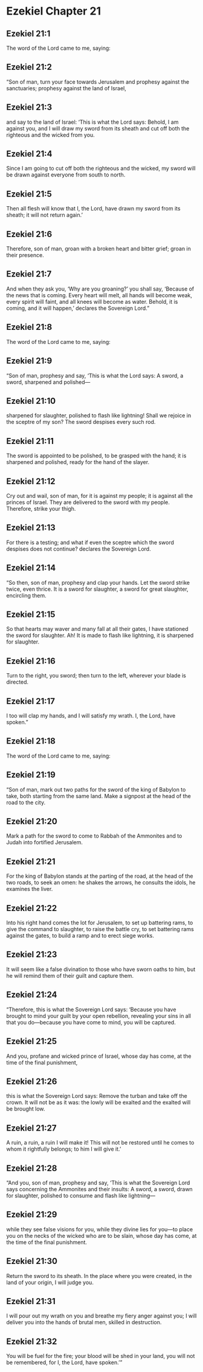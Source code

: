# Ezekiel Chapter 21

## Ezekiel 21:1
The word of the Lord came to me, saying:

## Ezekiel 21:2
“Son of man, turn your face towards Jerusalem and prophesy against the sanctuaries; prophesy against the land of Israel,

## Ezekiel 21:3
and say to the land of Israel: ‘This is what the Lord says: Behold, I am against you, and I will draw my sword from its sheath and cut off both the righteous and the wicked from you.

## Ezekiel 21:4
Since I am going to cut off both the righteous and the wicked, my sword will be drawn against everyone from south to north.

## Ezekiel 21:5
Then all flesh will know that I, the Lord, have drawn my sword from its sheath; it will not return again.’

## Ezekiel 21:6
Therefore, son of man, groan with a broken heart and bitter grief; groan in their presence.

## Ezekiel 21:7
And when they ask you, ‘Why are you groaning?’ you shall say, ‘Because of the news that is coming. Every heart will melt, all hands will become weak, every spirit will faint, and all knees will become as water. Behold, it is coming, and it will happen,’ declares the Sovereign Lord.”

## Ezekiel 21:8
The word of the Lord came to me, saying:

## Ezekiel 21:9
“Son of man, prophesy and say, ‘This is what the Lord says: A sword, a sword, sharpened and polished—

## Ezekiel 21:10
sharpened for slaughter, polished to flash like lightning! Shall we rejoice in the sceptre of my son? The sword despises every such rod.

## Ezekiel 21:11
The sword is appointed to be polished, to be grasped with the hand; it is sharpened and polished, ready for the hand of the slayer.

## Ezekiel 21:12
Cry out and wail, son of man, for it is against my people; it is against all the princes of Israel. They are delivered to the sword with my people. Therefore, strike your thigh.

## Ezekiel 21:13
For there is a testing; and what if even the sceptre which the sword despises does not continue? declares the Sovereign Lord.

## Ezekiel 21:14
“So then, son of man, prophesy and clap your hands. Let the sword strike twice, even thrice. It is a sword for slaughter, a sword for great slaughter, encircling them.

## Ezekiel 21:15
So that hearts may waver and many fall at all their gates, I have stationed the sword for slaughter. Ah! It is made to flash like lightning, it is sharpened for slaughter.

## Ezekiel 21:16
Turn to the right, you sword; then turn to the left, wherever your blade is directed.

## Ezekiel 21:17
I too will clap my hands, and I will satisfy my wrath. I, the Lord, have spoken.”

## Ezekiel 21:18
The word of the Lord came to me, saying:

## Ezekiel 21:19
“Son of man, mark out two paths for the sword of the king of Babylon to take, both starting from the same land. Make a signpost at the head of the road to the city.

## Ezekiel 21:20
Mark a path for the sword to come to Rabbah of the Ammonites and to Judah into fortified Jerusalem.

## Ezekiel 21:21
For the king of Babylon stands at the parting of the road, at the head of the two roads, to seek an omen: he shakes the arrows, he consults the idols, he examines the liver.

## Ezekiel 21:22
Into his right hand comes the lot for Jerusalem, to set up battering rams, to give the command to slaughter, to raise the battle cry, to set battering rams against the gates, to build a ramp and to erect siege works.

## Ezekiel 21:23
It will seem like a false divination to those who have sworn oaths to him, but he will remind them of their guilt and capture them.

## Ezekiel 21:24
“Therefore, this is what the Sovereign Lord says: ‘Because you have brought to mind your guilt by your open rebellion, revealing your sins in all that you do—because you have come to mind, you will be captured.

## Ezekiel 21:25
And you, profane and wicked prince of Israel, whose day has come, at the time of the final punishment,

## Ezekiel 21:26
this is what the Sovereign Lord says: Remove the turban and take off the crown. It will not be as it was: the lowly will be exalted and the exalted will be brought low.

## Ezekiel 21:27
A ruin, a ruin, a ruin I will make it! This will not be restored until he comes to whom it rightfully belongs; to him I will give it.’

## Ezekiel 21:28
“And you, son of man, prophesy and say, ‘This is what the Sovereign Lord says concerning the Ammonites and their insults: A sword, a sword, drawn for slaughter, polished to consume and flash like lightning—

## Ezekiel 21:29
while they see false visions for you, while they divine lies for you—to place you on the necks of the wicked who are to be slain, whose day has come, at the time of the final punishment.

## Ezekiel 21:30
Return the sword to its sheath. In the place where you were created, in the land of your origin, I will judge you.

## Ezekiel 21:31
I will pour out my wrath on you and breathe my fiery anger against you; I will deliver you into the hands of brutal men, skilled in destruction.

## Ezekiel 21:32
You will be fuel for the fire; your blood will be shed in your land, you will not be remembered, for I, the Lord, have spoken.’”
